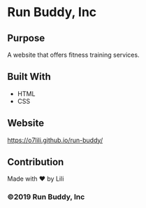 # Run Buddy, Inc

## Purpose
A website that offers fitness training services.

## Built With
* HTML
* CSS

## Website
https://o7lili.github.io/run-buddy/

## Contribution
Made with ❤️ by Lili

### ©️2019 Run Buddy, Inc 
